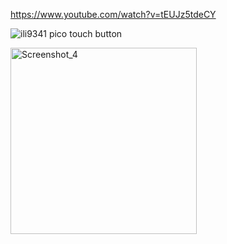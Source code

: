 
https://www.youtube.com/watch?v=tEUJz5tdeCY

![ili9341 pico touch button](https://github.com/offpic/ILI9341-RASPBERRY-PI-PICO-TOUCH-BUTTON-LED/assets/31142397/611ac668-c07c-45d4-a281-cbc3593af227)

<img width="298" alt="Screenshot_4" src="https://github.com/offpic/ILI9341-RASPBERRY-PI-PICO-TOUCH-BUTTON-LED/assets/31142397/15f29885-7152-4602-b60a-011f59f264e7">
